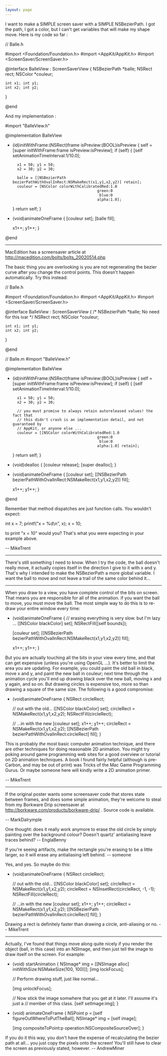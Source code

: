 ```yaml
---
layout: page
---
```


I want to make a SIMPLE screen saver with a SIMPLE NSBezierPath. I got the path, I got a color, but I can't get variables that will make my shape move. Here is my code so far :

    

// Balle.h

#import <Foundation/Foundation.h>
#import <AppKit/AppKit.h>
#import <ScreenSaver/ScreenSaver.h>

@interface BalleView : ScreenSaverView 
{
    NSBezierPath *balle;
    NSRect rect;
    NSColor *couleur;

    int x1; int y1;
    int x2; int y2;
}

@end



And my implementation :

    

#import "BalleView.h"

@implementation BalleView

- (id)initWithFrame:(NSRect)frame isPreview:(BOOL)isPreview
{
    self = [super initWithFrame:frame isPreview:isPreview];
    if (self) {
        [self setAnimationTimeInterval:1/10.0];
        
        x1 = 50; y1 = 50;
        x2 = 30; y2 = 30;
        
        balle = [[NSBezierPath bezierPathWithOvalInRect:NSMakeRect(x1,y1,x2,y2)] retain];
        couleur = [NSColor colorWithCalibratedRed:1.0
                                            green:0 	
                                             blue:0 
                                            alpha:1.0];

    }
    return self;
}

- (void)animateOneFrame
{
    [couleur set]; [balle fill];
    
    x1++; y1++;
}

@end



----
MacEdition has a screensaver article at http://macedition.com/bolts/bolts_20020514.php

The basic thing you are overlooking is you are not regenerating the bezier curve after you change the control points. This doesn't happen automatically. Try this instead:

    

// Balle.h

#import <Foundation/Foundation.h>
#import <AppKit/AppKit.h>
#import <ScreenSaver/ScreenSaver.h>

@interface BalleView : ScreenSaverView 
{
    /* NSBezierPath *balle; No need for this ivar */
    NSRect rect;
    NSColor *couleur;

    int x1; int y1;
    int x2; int y2;
}

@end

// Balle.m
#import "BalleView.h"

@implementation BalleView

- (id)initWithFrame:(NSRect)frame isPreview:(BOOL)isPreview
{
    self = [super initWithFrame:frame isPreview:isPreview];
    if (self) {
        [self setAnimationTimeInterval:1/10.0];
        
        x1 = 50; y1 = 50;
        x2 = 30; y2 = 30;
        
        // you must promise to always retain autoreleased values! the fact that
        // this didn't crash is an implementation detail, and not guaranteed by
        // AppKit, or anyone else ... 
        couleur = [[NSColor colorWithCalibratedRed:1.0
                                            green:0 	
                                             blue:0 
                                            alpha:1.0] retain];

    }
    return self;
}

- (void)dealloc
{
        [couleur release];
        [super dealloc];
}

- (void)animateOneFrame
{
    [couleur set]; 
    [[NSBezierPath bezierPathWithOvalInRect:NSMakeRect(x1,y1,x2,y2)] fill];

    
    x1++; y1++;
}

@end



Remember that method dispatches are just function calls. You wouldn't expect:

    
int x = 7;
printf("x = %d\n", x);
x = 10;


to print "x = 10" would you? That's what you were expecting in your example above.

-- MikeTrent

----

There's still something I need to know. When I try the code, the ball doesn't really move, it actually copies itself in the direction I give to it with x and y. That's why I intended to make the NSBezierPath a more global variable. I want the ball to move and not leave a trail of the same color behind it...

----

When you draw to a view, you have complete control of the bits on screen. That means you are responsible for all of the animation. if you want the ball to move, you must move the ball. The most simple way to do this is to re-draw your entire window every time:

    
- (void)animateOneFrame
{
    // erasing everything is very slow. but I'm lazy ... 
    [[NSColor blackColor] set];
    NSRectFill([self bounds]);

    [couleur set]; 
    [[NSBezierPath bezierPathWithOvalInRect:NSMakeRect(x1,y1,x2,y2)] fill];

    x1++; y1++;
}


But you are actually touching all the bits in your view every time, and that can get expensive (unless you're using OpenGL ...). It's better to limit the area you are updating. For example, you could paint the old ball in black, move x and y, and paint the new ball in couleur; next time through the animation cycle you'll end up drawing black over the new ball, moving x and y again, and so on. But drawing circles is expensive too, more so than drawing a square of the same size. The following is a good compromise:

    
- (void)animateOneFrame
{
    NSRect circleRect;

    // out with the old...
    [[NSColor blackColor] set];
    circleRect = NSMakeRect(x1,y1,x2,y2);
    NSRectFill(circleRect);

    // ...in with the new
    [couleur set]; 
    x1++; y1++;
    circleRect = NSMakeRect(x1,y1,x2,y2);
    [[NSBezierPath bezierPathWithOvalInRect:circleRect] fill];
}


This is probably *the* most basic computer animation technique, and there are other techniques for doing reasonable 2D animation. You might try poking around game programming web sites for a good overview or tutorial on 2D animation techniques. A book I found fairly helpful (although is pre-Carbon, and may be out of print) was Tricks of the Mac Game Programming Gurus. Or maybe someone here will kindly write a 2D animation primer.

-- MikeTrent

----

If the original poster wants some screensaver code that stores state between frames, and does some simple animation, they're welcome to steal from my Borkware Drip screensaver at http://borkware.com/products/borkware-drip/ .  Source code is available.

-- MarkDalrymple


One thought: does it really work anymore to erase the old circle by simply painting over the background colour? Doesn't quartz' antialiasing leave traces behind? -- EnglaBenny

If you're seeing artifacts, make the rectangle you're erasing to be a little larger, so it will erase any antialiasing left behind. -- someone

Yes, and yes. So maybe do this:

    
- (void)animateOneFrame
{
    NSRect circleRect;

    // out with the old...
    [[NSColor blackColor] set];
    circleRect = NSMakeRect(x1,y1,x2,y2);
    circleRect = NSInsetRect(circleRect, -1, -1);
    NSRectFill(circleRect);

    // ...in with the new
    [couleur set]; 
    x1++; y1++;
    circleRect = NSMakeRect(x1,y1,x2,y2);
    [[NSBezierPath bezierPathWithOvalInRect:circleRect] fill];
}


Drawing a rect is definitely faster than drawing a circle, anti-aliasing or no. -- MikeTrent

----

Actually, I've found that things move along quite nicely if you render the object (ball, in this case) into an NSImage, and then just tell the image to draw itself on the screen.  For example:

    

- (void) startAnimation {
    NSImage* img = [[NSImage alloc] initWithSize:NSMakeSize(100, 100)]];
    [img lockFocus]; 

    // Perform drawing stuff, just like normal...

    [img unlockFocus];

    // Now stick the image somwhere that you get at it later. I'll assume it's just a
    // member of this class.
    [self setImage:img];
}

- (void) animateOneFrame {
    NSPoint p = [self figureOutWhereToPutTheBall];
    NSImage* img = [self image];

    [img compositeToPoint:p operation:NSCompositeSourceOver];
}



If you do it this way, you don't have the expense of recalculating the bezier path at all... you just copy the pixels onto the screen!  You'll still have to clear the screen as previously stated, however.
-- AndrewMiner
